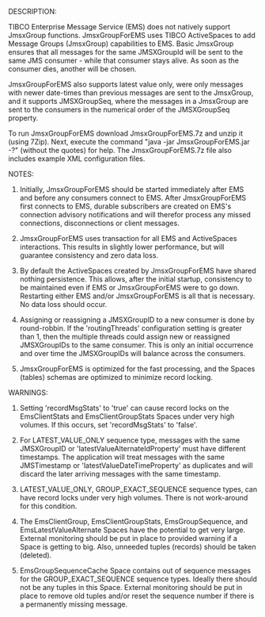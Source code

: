 DESCRIPTION:

TIBCO Enterprise Message Service (EMS) does not natively support JmsxGroup functions.  JmsxGroupForEMS uses TIBCO ActiveSpaces to add Message Groups (JmsxGroup) capabilities to EMS. Basic JmsxGroup ensures that all messages for the same JMSXGroupId will be sent to the same JMS consumer - while that consumer stays alive. As soon as the consumer dies, another will be chosen.

JmsxGroupForEMS also supports latest value only, were only messages with newer date-times than previous messages are sent to the JmsxGroup, and it supports JMSXGroupSeq, where the messages in a JmsxGroup are sent to the consumers in the numerical order of the JMSXGroupSeq property.

To run JmsxGroupForEMS download JmsxGroupForEMS.7z and unzip it (using 7Zip).  Next, execute the command "java -jar JmsxGroupForEMS.jar -?" (without the quotes) for help.  The JmsxGroupForEMS.7z file also includes example XML configuration files.

NOTES:

1)  Initially, JmsxGroupForEMS should be started immediately after EMS and before any consumers connect to EMS.  After JmsxGroupForEMS first connects to EMS, durable subscribers are created on EMS's connection advisory notifications and will therefor process any missed connections, disconnections or client messages.

2)  JmsxGroupForEMS uses transaction for all EMS and ActiveSpaces interactions.  This results in slightly lower performance, but will guarantee consistency and zero data loss.

3)  By default the ActiveSpaces created by JmsxGroupForEMS have shared nothing persistence.  This allows, after the initial startup, consistency to be maintained even if EMS or JmsxGroupForEMS were to go down.  Restarting either EMS and/or JmsxGroupForEMS is all that is necessary.  No data loss should occur.

4)  Assigning or reassigning a JMSXGroupID to a new consumer is done by round-robbin.  If the 'routingThreads' configuration setting is greater than 1, then the multiple threads could assign new or reassigned JMSXGroupIDs to the same consumer.  This is only an initial occurrence and over time the JMSXGroupIDs will balance across the consumers.

5)  JmsxGroupForEMS is optimized for the fast processing, and the Spaces (tables) schemas are optimized to minimize record locking.

WARNINGS:

1)  Setting 'recordMsgStats' to 'true' can cause record locks on the EmsClientStats and EmsClientGroupStats Spaces under very high volumes.  If this occurs, set 'recordMsgStats' to 'false'.

2)  For LATEST_VALUE_ONLY sequence type, messages with the same JMSXGroupID or 'latestValueAlternateIdProperty' must have different timestamps.  The application will treat messages with the same JMSTimestamp or 'latestValueDateTimeProperty' as duplicates and will discard the later arriving messages with the same timestamp.

3)  LATEST_VALUE_ONLY, GROUP_EXACT_SEQUENCE sequence types, can have record locks under very high volumes.  There is not work-around for this condition.

4)  The EmsClientGroup, EmsClientGroupStats, EmsGroupSequence, and EmsLatestValueAlternate Spaces have the potential to get very large.  External monitoring should be put in place to provided warning if a Space is getting to big.  Also, unneeded tuples (records) should be taken (deleted).

5)  EmsGroupSequenceCache Space contains out of sequence messages for the GROUP_EXACT_SEQUENCE sequence types.  Ideally there should not be any tuples in this Space.  External monitoring should be put in place to remove old tuples and/or reset the sequence number if there is a permanently missing message.